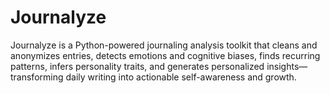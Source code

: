 # Journalyze
Journalyze is a Python-powered journaling analysis toolkit that cleans and anonymizes entries, detects emotions and cognitive biases, finds recurring patterns, infers personality traits, and generates personalized insights—transforming daily writing into actionable self-awareness and growth.
